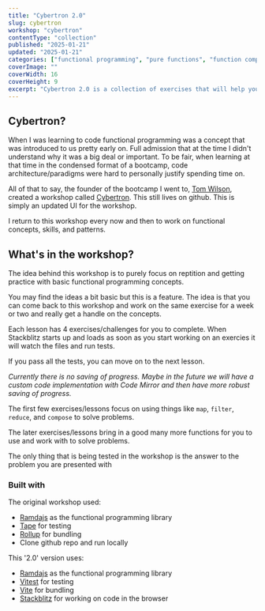```yaml
---
title: "Cybertron 2.0"
slug: cybertron
workshop: "cybertron"
contentType: "collection"
published: "2025-01-21"
updated: "2025-01-21"
categories: ["functional programming", "pure functions", "function composition"]
coverImage: ""
coverWidth: 16
coverHeight: 9
excerpt: "Cybertron 2.0 is a collection of exercises that will help you get a handle on the basics of function composition and writing functions in a 'functional' way"
---
```



## Cybertron? 

When I was learning to code functional programming was a concept that was introduced to us pretty early on. Full admission that at the time I didn't understand why it was a big deal or important. To be fair, when learning at that time in the condensed format of a bootcamp, code architecture/paradigms were hard to personally justify spending time on.

All of that to say, the founder of the bootcamp I went to, [Tom Wilson](https://github.com/twilson63), created a workshop called [Cybertron](https://github.com/twilson63/cybertron). This still lives on github. This is simply an updated UI for the workshop. 

I return to this workshop every now and then to work on functional concepts, skills, and patterns. 

## What's in the workshop?

The idea behind this workshop is to purely focus on reptition and getting practice with basic functional programming concepts.

You may find the ideas a bit basic but this is a feature. The idea is that you can come back to this workshop and work on the same exercise for a week or two and really get a handle on the concepts.

Each lesson has 4 exercises/challenges for you to complete. When Stackblitz starts up and loads as soon as you start working on an exercies it will watch the files and run tests. 

If you pass all the tests, you can move on to the next lesson. 

_Currently there is no saving of progress. Maybe in the future we will have a custom code implementation with Code Mirror and then have more robust saving of progress._

The first few exercises/lessons focus on using things like `map`, `filter`, `reduce`, and `compose` to solve problems.

The later exercises/lessons bring in a good many more functions for you to use and work with to solve problems.

The only thing that is being tested in the workshop is the answer to the problem you are presented with 

### Built with

The original workshop used: 

- [Ramdajs](https://ramdajs.com/) as the functional programming library
- [Tape](https://github.com/tape-testing/tape) for testing
- [Rollup](https://rollupjs.org/) for bundling
- Clone github repo and run locally

This '2.0' version uses: 

- [Ramdajs](https://ramdajs.com/) as the functional programming library
- [Vitest](https://vitest.dev/) for testing
- [Vite](https://vitejs.dev/) for bundling
- [Stackblitz](https://stackblitz.com/) for working on code in the browser




